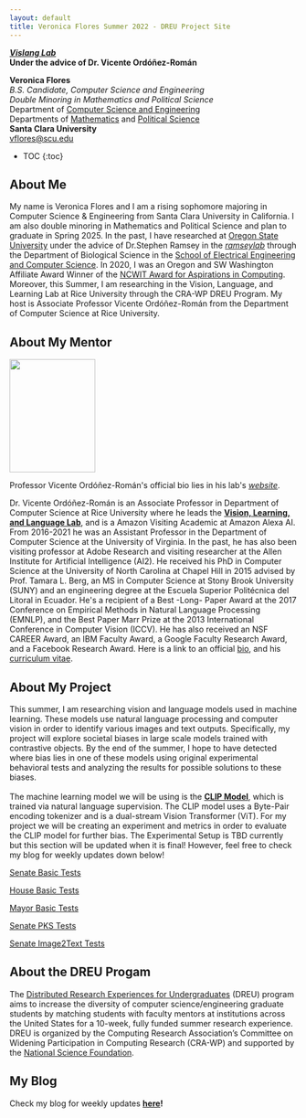 ```yaml
---
layout: default
title: Veronica Flores Summer 2022 - DREU Project Site
---
```

***[Vislang Lab](https://www.vislang.ai/)*    
Under the advice of Dr. Vicente Ordóñez-Román**

**Veronica Flores**   
*B.S. Candidate, Computer Science and Engineering  
Double Minoring in Mathematics and Political Science*    
Department of [Computer Science and Engineering](https://www.scu.edu/engineering/academic-programs/department-of-computer-engineering/)  
Departments of [Mathematics](https://www.scu.edu/cas/mathcs/) and [Political Science](https://www.scu.edu/cas/political-science/)   
**Santa Clara University**   
vflores@scu.edu

* TOC
{:toc}

## About Me

My name is Veronica Flores and I am a rising sophomore majoring in Computer Science & Engineering from Santa Clara University in California. I am also double minoring in Mathematics and Political Science and plan to graduate in Spring 2025. In the past, I have researched at [Oregon State University](https://oregonstate.edu/) under the advice of Dr.Stephen Ramsey in the *[ramseylab](https://lab.saramsey.org/)* through the Department of Biological Science in the [School of Electrical Engineering and Computer Science](https://eecs.oregonstate.edu/). In 2020, I was an Oregon and SW Washington Affiliate Award Winner of the [NCWIT Award for Aspirations in Computing](https://www.aspirations.org/award-programs/apply-for-the-award-for-aic). Moreover, this Summer, I am researching in the Vision, Language, and Learning Lab at Rice University through the CRA-WP DREU Program. My host is Associate Professor Vicente Ordóñez-Román from the Department of Computer Science at Rice University. 

## About My Mentor

<p align="left">
  <img width="150" height="198" src="https://www.cs.rice.edu/~vo9/images/vicente-2021-small.jpg">
</p>

Professor Vicente Ordóñez-Román's official bio lies in his lab's *[website](https://www.cs.rice.edu/~vo9/)*.                     
 
Dr. Vicente Ordóñez-Román is an Associate Professor in Department of Computer Science at Rice University where he leads the **[Vision, Learning, and Language Lab](https://www.vislang.ai/)**, and is a Amazon Visiting Academic at Amazon Alexa AI.
From 2016-2021 he was an Assistant Professor in the Department of Computer Science at the University of Virginia. In the past, he has also been visiting
professor at Adobe Research and visiting researcher at the Allen Institute for Artificial Intelligence (AI2). He received his PhD in Computer Science at
the University of North Carolina at Chapel Hill in 2015 advised by Prof. Tamara L. Berg, an MS in Computer Science at Stony Brook University (SUNY) and
an engineering degree at the Escuela Superior Politécnica del Litoral in Ecuador. He's a recipient of a Best -Long- Paper Award at the 2017 Conference on
Empirical Methods in Natural Language Processing (EMNLP), and the Best Paper Marr Prize at the 2013 International Conference in Computer Vision (ICCV).
He has also received an NSF CAREER Award, an IBM Faculty Award, a Google Faculty Research Award, and a Facebook Research Award. Here is a link to an official [bio](https://www.cs.rice.edu/~vo9/bio.txt), and his [curriculum vitae](https://www.cs.rice.edu/~vo9/cv_vicente.pdf).

## About My Project

This summer, I am researching vision and language models used in machine learning. These models use natural language processing and computer vision in order to identify various images and text outputs. Specifically, my project will explore societal biases in large scale models trained with contrastive objects. By the end of the summer, I hope to have detected where bias lies in one of these models using original experimental behavioral tests and analyzing the results for possible solutions to these biases.             
<br/>
The machine learning model we will be using is the **[CLIP Model](https://openai.com/blog/clip/)**, which is trained via natural language supervision. The CLIP model uses a Byte-Pair encoding tokenizer and is a dual-stream Vision Transformer (ViT). For my project we will be creating an experiment and metrics in order to evaluate the CLIP model for further bias. The Experimental Setup is TBD currently but this section will be updated when it is final! However, feel free to check my blog for weekly updates down below!

[Senate Basic Tests](basic-tests-on-senate.html)  

[House Basic Tests](basic-tests-on-house.html)  

[Mayor Basic Tests](basic-tests-on-mayors.html) 

[Senate PKS Tests](pks-tests-on-senate.html)

[Senate Image2Text Tests](image2text-on-senate.html)

<!---([My Final Report](files/finalreport.pdf)) --->

## About the DREU Progam

The [Distributed Research Experiences for Undergraduates](https://cra.org/cra-wp/dreu/) (DREU) program aims to increase the diversity of computer science/engineering graduate students by matching students with faculty mentors at institutions across the United States for a 10-week, fully funded summer research experience. DREU is organized by the Computing Research Association’s Committee on Widening Participation in Computing Research (CRA-WP) and supported by the [National Science Foundation](https://www.nsf.gov/funding/pgm_summ.jsp?pims_id=503593).

## My Blog

Check my blog for weekly updates **[here](blog.html)!**

